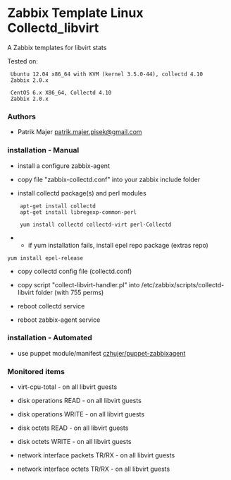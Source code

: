 # Zabbix Template Linux Collectd_libvirt 

A Zabbix templates for libvirt stats

Tested on:

```
 Ubuntu 12.04 x86_64 with KVM (kernel 3.5.0-44), collectd 4.10
 Zabbix 2.0.x

 CentOS 6.x X86_64, Collectd 4.10
 Zabbix 2.0.x
```

### Authors
* Patrik Majer <patrik.majer.pisek@gmail.com>


### installation - Manual

* install a configure zabbix-agent

* copy file "zabbix-collectd.conf" into your zabbix include folder

* install collectd package(s) and perl modules

```
    apt-get install collectd
    apt-get install libregexp-common-perl

    yum install collectd collectd-virt perl-Collectd
```

* * if yum installation fails, install epel repo package (extras repo)

``
    yum install epel-release
``

* copy collectd config file (collectd.conf)

* copy script "collect-libvirt-handler.pl" into /etc/zabbix/scripts/collectd-libvirt folder (with 755 perms)

* reboot collectd service

* reboot zabbix-agent service

### installation - Automated

* use puppet module/manifest [czhujer/puppet-zabbixagent](https://github.com/czhujer/puppet-zabbixagent#usage---example-manual-run)

### Monitored items

* virt-cpu-total - on all libvirt guests

* disk operations READ - on all libvirt guests

* disk operations WRITE - on all libvirt guests

* disk octets READ - on all libvirt guests

* disk octets WRITE - on all libvirt guests

* network interface packets TR/RX - on all libvirt guests

* network interface octets TR/RX - on all libvirt guests
